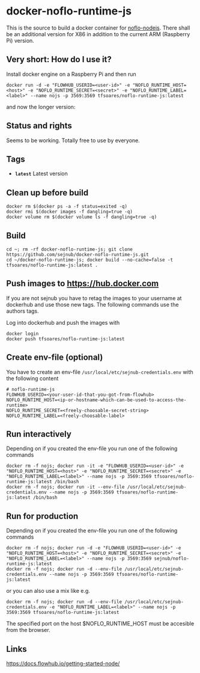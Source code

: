 # docker-noflo-runtime-js
This is the source to build a docker container for [noflo-nodejs](https://github.com/noflo/noflo-nodejs).
There shall be an additional version for X86 in addition to the current ARM (Raspberry Pi) version.

## Very short: How do I use it?
Install docker engine on a Raspberry Pi and then run 
    
    docker run -d -e "FLOWHUB_USERID=<user-id>" -e "NOFLO_RUNTIME_HOST=<host>" -e "NOFLO_RUNTIME_SECRET=<secret>" -e "NOFLO_RUNTIME_LABEL=<label>" --name nojs -p 3569:3569 tfsoares/noflo-runtime-js:latest 
    
and now the longer version:


## Status and rights
Seems to be working. 
Totally free to use by everyone.


## Tags
  * **``latest``**  Latest version


## Clean up before build
    docker rm $(docker ps -a -f status=exited -q)
    docker rmi $(docker images -f dangling=true -q)
    docker volume rm $(docker volume ls -f dangling=true -q)
    

## Build
    
    cd ~; rm -rf docker-noflo-runtime-js; git clone https://github.com/sejnub/docker-noflo-runtime-js.git
    cd ~/docker-noflo-runtime-js; docker build --no-cache=false -t tfsoares/noflo-runtime-js:latest .


## Push images to https://hub.docker.com

If you are not sejnub you have to retag the images to your username at dockerhub and use those new tags. The following commands use the authors tags.

Log into dockerhub and push the images with
    
    docker login
    docker push tfsoares/noflo-runtime-js:latest


## Create env-file (optional)
You have to create an env-file `/usr/local/etc/sejnub-credentials.env` with the following content

    # noflo-runtime-js
    FLOWHUB_USERID=<your-user-id-that-you-got-from-flowhub>
    NOFLO_RUNTIME_HOST=<ip-or-hostname-which-can-be-used-to-access-the-runtime>
    NOFLO_RUNTIME_SECRET=<freely-choosable-secret-string>
    NOFLO_RUNTIME_LABEL=<freely-choosable-label>


## Run interactively

Depending on if you created the env-file you run one of the following commands

    docker rm -f nojs; docker run -it -e "FLOWHUB_USERID=<user-id>" -e "NOFLO_RUNTIME_HOST=<host>" -e "NOFLO_RUNTIME_SECRET=<secret>" -e "NOFLO_RUNTIME_LABEL=<label>" --name nojs -p 3569:3569 tfsoares/noflo-runtime-js:latest /bin/bash
    docker rm -f nojs; docker run -it --env-file /usr/local/etc/sejnub-credentials.env --name nojs -p 3569:3569 tfsoares/noflo-runtime-js:latest /bin/bash


## Run for production

Depending on if you created the env-file you run one of the following commands

    docker rm -f nojs; docker run -d -e "FLOWHUB_USERID=<user-id>" -e "NOFLO_RUNTIME_HOST=<host>" -e "NOFLO_RUNTIME_SECRET=<secret>" -e "NOFLO_RUNTIME_LABEL=<label>" --name nojs -p 3569:3569 sejnub/noflo-runtime-js:latest 
    docker rm -f nojs; docker run -d --env-file /usr/local/etc/sejnub-credentials.env --name nojs -p 3569:3569 tfsoares/noflo-runtime-js:latest

or you can also use a mix like e.g.

    docker rm -f nojs; docker run -d --env-file /usr/local/etc/sejnub-credentials.env -e "NOFLO_RUNTIME_LABEL=<label>" --name nojs -p 3569:3569 tfsoares/noflo-runtime-js:latest



The specified port on the host $NOFLO_RUNTIME_HOST must be accesible from the browser.


## Links
https://docs.flowhub.io/getting-started-node/

